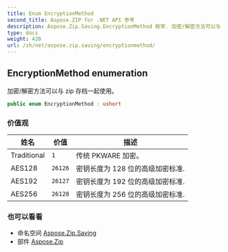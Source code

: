 ```yaml
---
title: Enum EncryptionMethod
second_title: Aspose.ZIP for .NET API 参考
description: Aspose.Zip.Saving.EncryptionMethod 枚举. 加密/解密方法可以与 zip 存档一起使用
type: docs
weight: 420
url: /zh/net/aspose.zip.saving/encryptionmethod/
---
```

## EncryptionMethod enumeration

加密/解密方法可以与 zip 存档一起使用。

```csharp
public enum EncryptionMethod : ushort
```

### 价值观

| 姓名 | 价值 | 描述 |
| --- | --- | --- |
| Traditional | `1` | 传统 PKWARE 加密。 |
| AES128 | `26126` | 密钥长度为 128 位的高级加密标准. |
| AES192 | `26127` | 密钥长度为 192 位的高级加密标准. |
| AES256 | `26128` | 密钥长度为 256 位的高级加密标准. |

### 也可以看看

* 命名空间 [Aspose.Zip.Saving](../../aspose.zip.saving/)
* 部件 [Aspose.Zip](../../)


